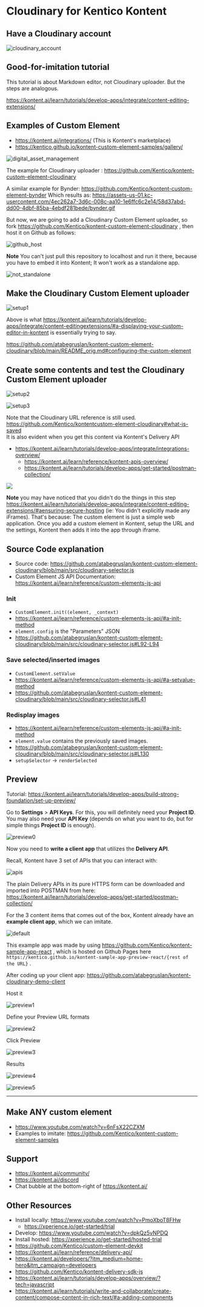 # Cloudinary for Kentico Kontent 

## Have a Cloudinary account

![cloudinary_account](https://user-images.githubusercontent.com/20809372/177953019-2f2e5576-d6b6-4bca-b056-b703369e38a3.png)

## Good-for-imitation tutorial

This tutorial is about Markdown editor, not Cloudinary uploader. But the steps are analogous.

https://kontent.ai/learn/tutorials/develop-apps/integrate/content-editing-extensions/

## Examples of Custom Element

- https://kontent.ai/integrations/ (This is Kontent's marketplace)
- https://kentico.github.io/kontent-custom-element-samples/gallery/

![digital_asset_management](https://user-images.githubusercontent.com/20809372/177953362-2221670a-0185-4f9f-afed-186c15a4d0ae.PNG)

The example for Cloudinary uploader : https://github.com/Kentico/kontent-custom-element-cloudinary

A similar example for Bynder: https://github.com/Kentico/kontent-custom-element-bynder
Which results as: https://assets-us-01.kc-usercontent.com/4ec262a7-3d6c-008c-aa10-1e6ffc6c2e14/58d37abd-dd00-4dbf-85ba-4ebdf281bede/bynder.gif

But now, we are going to add a Cloudinary Custom Element uploader, so fork https://github.com/Kentico/kontent-custom-element-cloudinary , then host it on Github as follows:

![github_host](https://user-images.githubusercontent.com/20809372/177953801-b12c745f-e3ef-47b6-9ad9-a56387db1340.PNG)

**Note** You can't just pull this repository to localhost and run it there, because you have to embed it into Kontent; It won't work as a standalone app.

![not_standalone](https://user-images.githubusercontent.com/20809372/177953890-08082e16-1fab-4adf-a1cb-c12ca4fc9de7.PNG)

## Make the Cloudinary Custom Element uploader

![setup1](https://user-images.githubusercontent.com/20809372/177953963-6308895b-33d9-43f9-956f-1adc2d8c2580.png)

Above is what https://kontent.ai/learn/tutorials/develop-apps/integrate/content-editingextensions/#a-displaying-your-custom-editor-in-kontent is essentially trying to say.

https://github.com/atabegruslan/kontent-custom-element-cloudinary/blob/main/README_orig.md#configuring-the-custom-element

## Create some contents and test the Cloudinary Custom Element uploader

![setup2](https://user-images.githubusercontent.com/20809372/177954102-c9082f5c-f665-4159-a607-e34c3edf42ea.png)

![setup3](https://user-images.githubusercontent.com/20809372/177954178-79f61c80-4e58-474d-8785-05ae2a86903b.png)

Note that the Cloudinary URL reference is still used. https://github.com/Kentico/kontentcustom-element-cloudinary#what-is-saved  
It is also evident when you get this content via Kontent's Delivery API  

- https://kontent.ai/learn/tutorials/develop-apps/integrate/integrations-overview/
  - https://kontent.ai/learn/reference/kontent-apis-overview/
  - https://kontent.ai/learn/tutorials/develop-apps/get-started/postman-collection/

![](https://user-images.githubusercontent.com/20809372/177956683-3dabc2af-00b0-4a03-b8c2-1361cae44d20.png)

**Note** you may have noticed that you didn't do the things in this step https://kontent.ai/learn/tutorials/develop-apps/integrate/content-editing-extensions/#aensuring-secure-hosting (ie: You didn't explicitly made any iFrames). That's because: The custom element is just a simple web application. Once you add a custom element in Kontent, setup the URL and the settings, Kontent then adds it into the app through iframe.

## Source Code explanation

- Source code: https://github.com/atabegruslan/kontent-custom-element-cloudinary/blob/main/src/cloudinary-selector.js
- Custom Element JS API Documentation: https://kontent.ai/learn/reference/custom-elements-js-api

### Init

- `CustomElement.init((element, _context)`
- https://kontent.ai/learn/reference/custom-elements-js-api/#a-init-method
- `element.config` is the "Parameters" JSON
- https://github.com/atabegruslan/kontent-custom-element-cloudinary/blob/main/src/cloudinary-selector.js#L92-L94

### Save selected/inserted images

- `CustomElement.setValue`
- https://kontent.ai/learn/reference/custom-elements-js-api/#a-setvalue-method
- https://github.com/atabegruslan/kontent-custom-element-cloudinary/blob/main/src/cloudinary-selector.js#L41

### Redisplay images

- https://kontent.ai/learn/reference/custom-elements-js-api/#a-init-method
- `element.value` contains the previously saved images.
- https://github.com/atabegruslan/kontent-custom-element-cloudinary/blob/main/src/cloudinary-selector.js#L130
- `setupSelector` -> `renderSelected`

## Preview

Tutorial: https://kontent.ai/learn/tutorials/develop-apps/build-strong-foundation/set-up-preview/

Go to **Settings** > **API Keys**. For this, you will definitely need your **Project ID**. You may also need your **API Key** (depends on what you want to do, but for simple things **Project ID** is enough).

![preview0](https://user-images.githubusercontent.com/20809372/177968219-7ec2ad34-2067-480f-bdae-03f73dbd7156.png)

Now you need to **write a client app** that utilizes the **Delivery API**.

Recall, Kontent have 3 set of APIs that you can interact with:

![apis](https://user-images.githubusercontent.com/20809372/177968951-5f67296e-11c9-4433-995e-41ed97fa8004.png)

The plain Delivery APIs in its pure HTTPS form can be downloaded and imported into POSTMAN from here: https://kontent.ai/learn/tutorials/develop-apps/get-started/postman-collection/

For the 3 content items that comes out of the box, Kontent already have an **example client app**, which we can imitate.

![default](https://user-images.githubusercontent.com/20809372/177969906-8dc8d38f-30e3-454f-a998-460e889febb0.png)

This example app was made by using https://github.com/Kentico/kontent-sample-app-react , which is hosted on Github Pages here `https://kentico.github.io/kontent-sample-app-preview-react/{rest of the URL}` . 

After coding up your client app: https://github.com/atabegruslan/kontent-cloudinary-demo-client

Host it

![preview1](https://user-images.githubusercontent.com/20809372/177971955-0add2227-eb23-4c4a-8a85-dd3c76458578.png)

Define your Preview URL formats

![preview2](https://user-images.githubusercontent.com/20809372/177972087-c9b6fc5c-3f1b-4ffb-9109-c2a0c6cc46f0.png)

Click Preview

![preview3](https://user-images.githubusercontent.com/20809372/177972184-c0b69c42-1ccc-48f1-aa53-136e2a450617.png)

Results

![preview4](https://user-images.githubusercontent.com/20809372/177972262-db4b40bb-61cc-4efc-a234-ece150a269c6.png)

![preview5](https://user-images.githubusercontent.com/20809372/177972312-975431f2-a36b-45dc-9117-78bc6445e61c.png)

---

## Make ANY custom element

- https://www.youtube.com/watch?v=6nFsX22CZXM
- Examples to imitate: https://github.com/Kentico/kontent-custom-element-samples

## Support

- https://kontent.ai/community/
- https://kontent.ai/discord
- Chat bubble at the bottom-right of https://kontent.ai/

## Other Resources

- Install locally: https://www.youtube.com/watch?v=PmoXboT8FHw
  - https://xperience.io/get-started/trial
- Develop: https://www.youtube.com/watch?v=dpkQz5vNPDQ
- Install hosted: https://xperience.io/get-started/hosted-trial
- https://github.com/Kentico/custom-element-devkit
- https://kontent.ai/learn/reference/delivery-api/
- https://kontent.ai/developers/?itm_medium=home-hero&itm_campaign=developers
- https://github.com/Kentico/kontent-delivery-sdk-js
- https://kontent.ai/learn/tutorials/develop-apps/overview/?tech=javascript
- https://kontent.ai/learn/tutorials/write-and-collaborate/create-content/compose-content-in-rich-text/#a-adding-components
